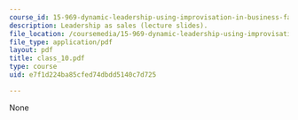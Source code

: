 ```yaml
---
course_id: 15-969-dynamic-leadership-using-improvisation-in-business-fall-2004
description: Leadership as sales (lecture slides).
file_location: /coursemedia/15-969-dynamic-leadership-using-improvisation-in-business-fall-2004/e7f1d224ba85cfed74dbdd5140c7d725_class_10.pdf
file_type: application/pdf
layout: pdf
title: class_10.pdf
type: course
uid: e7f1d224ba85cfed74dbdd5140c7d725

---
```

None